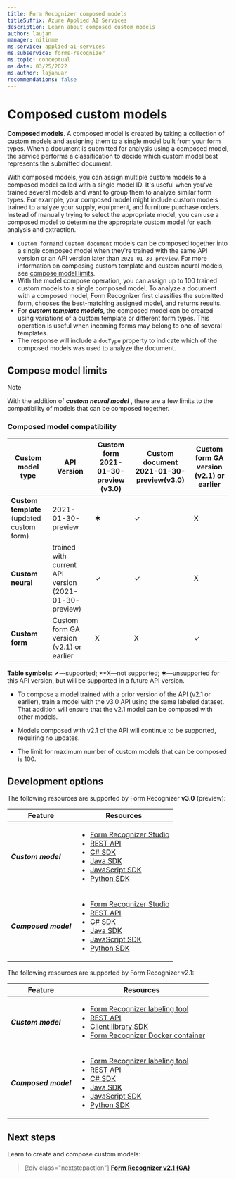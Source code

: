 ```yaml
---
title: Form Recognizer composed models
titleSuffix: Azure Applied AI Services
description: Learn about composed custom models
author: laujan
manager: nitinme
ms.service: applied-ai-services
ms.subservice: forms-recognizer
ms.topic: conceptual
ms.date: 03/25/2022
ms.author: lajanuar
recommendations: false
---
```


# Composed custom models

**Composed models**. A composed model is created by taking a collection of custom models and assigning them to a single model built from your form types. When a document is submitted for analysis using a composed model, the service performs a classification to decide which custom model best represents the submitted document.

With composed models, you can assign multiple custom models to a composed model called with a single model ID. It's useful when you've trained several models and want to group them to analyze similar form types. For example, your composed model might include custom models trained to analyze your supply, equipment, and furniture purchase orders. Instead of manually trying to select the appropriate model, you can use a composed model to determine the appropriate custom model for each analysis and extraction.

* ```Custom form```and ```Custom document``` models can be composed together into a single composed model when they're trained with the same API version or an API version later than ```2021-01-30-preview```. For more information on composing custom template and custom neural models, see [compose model limits](#compose-model-limits).
* With the model compose operation, you can assign up to 100 trained custom models to a single composed model. To analyze a document with a composed model, Form Recognizer first classifies the submitted form, chooses the best-matching assigned model, and returns results.
* For **_custom template models_**, the composed model can be created using variations of a custom template or different form types. This operation is useful when incoming forms may belong to one of several templates.
* The response will include a ```docType``` property to indicate which of the composed models was used to analyze the document.

## Compose model limits

> [!NOTE]
> With the addition of **_custom neural model_** , there are a few limits to the compatibility of models that can be composed together.

### Composed model compatibility

 |Custom model type | API Version |Custom form 2021-01-30-preview (v3.0)| Custom document 2021-01-30-preview(v3.0) | Custom form GA version (v2.1) or earlier|
|--|--|--|--|--|
|**Custom template** (updated custom form)| 2021-01-30-preview |  &#10033;| ✓ | X |
|**Custom neural**| trained with current API version (2021-01-30-preview) |✓ |✓ | X |
|**Custom form**| Custom form GA version (v2.1) or earlier | X | X|  ✓|

**Table symbols**: ✔—supported; **X—not supported; ✱—unsupported for this API version, but will be supported in a future API version.

* To compose a model trained with a prior version of the API (v2.1 or earlier), train a model with the v3.0 API using the same labeled dataset. That addition will ensure that the v2.1 model can be composed with other models.

* Models composed with v2.1 of the API will continue to be supported, requiring no updates.

* The limit for maximum number of custom models that can be composed is 100.

## Development options

The following resources are supported by Form Recognizer **v3.0** (preview):

| Feature | Resources |
|----------|-------------|
|_**Custom model**_| <ul><li>[Form Recognizer Studio](https://formrecognizer.appliedai.azure.com/studio/custommodel/projects)</li><li>[REST API](https://westus.dev.cognitive.microsoft.com/docs/services/form-recognizer-api-v3-0-preview-1/operations/BuildDocumentModel)</li><li>[C# SDK](quickstarts/try-v3-csharp-sdk.md)</li><li>[Java SDK](quickstarts/try-v3-java-sdk.md)</li><li>[JavaScript SDK](quickstarts/try-v3-javascript-sdk.md)</li><li>[Python SDK](quickstarts/try-v3-python-sdk.md)</li></ul>|
| _**Composed model**_| <ul><li>[Form Recognizer Studio](https://formrecognizer.appliedai.azure.com/studio/custommodel/projects)</li><li>[REST API](https://westus.dev.cognitive.microsoft.com/docs/services/form-recognizer-api-v3-0-preview-1/operations/ComposeDocumentModel)</li><li>[C# SDK](/dotnet/api/azure.ai.formrecognizer.documentanalysis.documentmodeladministrationclient.startcreatecomposedmodel?view=azure-dotnet-preview&preserve-view=true)</li><li>[Java SDK](/java/api/com.azure.ai.formrecognizer.administration.documentmodeladministrationclient.begincreatecomposedmodel?view=azure-java-preview&preserve-view=true)</li><li>[JavaScript SDK](/javascript/api/@azure/ai-form-recognizer/documentmodeladministrationclient?view=azure-node-preview#@azure-ai-form-recognizer-documentmodeladministrationclient-begincomposemodel&preserve-view=true)</li><li>[Python SDK](/python/api/azure-ai-formrecognizer/azure.ai.formrecognizer.formtrainingclient?view=azure-python-preview#azure-ai-formrecognizer-formtrainingclient-begin-create-composed-model&preserve-view=true)</li></ul>|

The following resources are supported by Form Recognizer v2.1:

| Feature | Resources |
|----------|-------------------------|
|_**Custom model**_| <ul><li>[Form Recognizer labeling tool](https://fott-2-1.azurewebsites.net)</li><li>[REST API](quickstarts/try-sdk-rest-api.md?pivots=programming-language-rest-api#analyze-forms-with-a-custom-model)</li><li>[Client library SDK](quickstarts/try-sdk-rest-api.md)</li><li>[Form Recognizer Docker container](containers/form-recognizer-container-install-run.md?tabs=custom#run-the-container-with-the-docker-compose-up-command)</li></ul>|
| _**Composed model**_ |<ul><li>[Form Recognizer labeling tool](https://fott-2-1.azurewebsites.net/)</li><li>[REST API](https://westus.dev.cognitive.microsoft.com/docs/services/form-recognizer-api-v2-1/operations/Compose)</li><li>[C# SDK](/dotnet/api/azure.ai.formrecognizer.training.createcomposedmodeloperation?view=azure-dotnet&preserve-view=true)</li><li>[Java SDK](/java/api/com.azure.ai.formrecognizer.models.createcomposedmodeloptions?view=azure-java-stable&preserve-view=true)</li><li>[JavaScript SDK](/javascript/api/@azure/ai-form-recognizer/begincreatecomposedmodeloptions?view=azure-node-latest&preserve-view=true)</li><li>[Python SDK](/python/api/azure-ai-formrecognizer/azure.ai.formrecognizer.formtrainingclient?view=azure-python#azure-ai-formrecognizer-formtrainingclient-begin-create-composed-model&preserve-view=true)</li></ul>|


## Next steps

Learn to create and compose custom models:

> [!div class="nextstepaction"]
> [**Form Recognizer v2.1 (GA)**](compose-custom-models.md)
